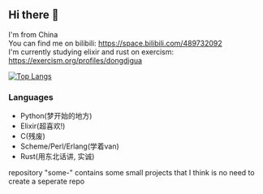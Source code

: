 ## Hi there 👋
I'm from China  
You can find me on bilibili: https://space.bilibili.com/489732092  
I'm currently studying elixir and rust on exercism: https://exercism.org/profiles/dongdigua  
  
[![Top Langs](https://github-readme-stats.vercel.app/api/top-langs/?username=dongdigua&layout=compact&title_color=39c5bb&langs_count=10)](https://github.com/anuraghazra/github-readme-stats)
### Languages
- Python(梦开始的地方)
- Elixir(超喜欢!)
- C(残废)
- Scheme/Perl/Erlang(学着van)
- Rust(用东北话讲, 实诚)

repository "some-<language>" contains some small projects that I think is no need to create a seperate repo
